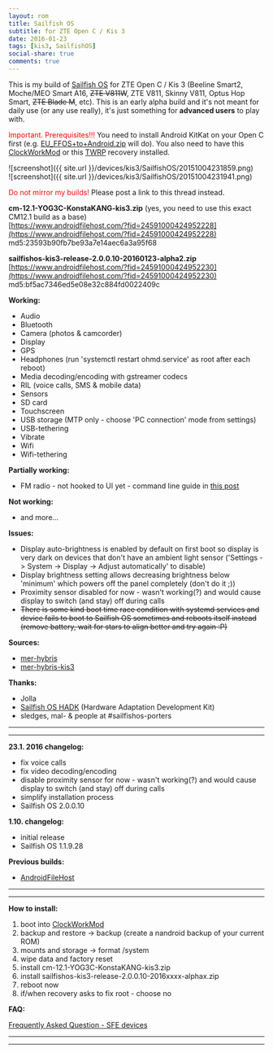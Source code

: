 ```yaml
---
layout: rom
title: Sailfish OS
subtitle: for ZTE Open C / Kis 3
date: 2016-01-23
tags: [kis3, SailfishOS]
social-share: true
comments: true
---
```


This is my build of [Sailfish OS](https://sailfishos.org/) for ZTE Open C / Kis 3 (Beeline Smart2, Moche/MEO Smart A16, <s>ZTE V811W</s>, ZTE V811, Skinny V811, Optus Hop Smart, <s>ZTE Blade M</s>, etc). This is an early alpha build and it's not meant for daily use (or any use really), it's just something for **advanced users** to play with.

<span style="color:#FF0000;">Important. Prerequisites!!!</span> You need to install Android KitKat on your Open C first (e.g. [EU_FFOS+to+Android.zip](https://www.androidfilehost.com/?fid=673368273298921576) will do). You also need to have this [ClockWorkMod](/devices/kis3/CWM) or this [TWRP](/devices/kis3/TWRP) recovery installed.

![screenshot]({{ site.url }}/devices/kis3/SailfishOS/20151004231859.png)  
![screenshot]({{ site.url }}/devices/kis3/SailfishOS/20151004231941.png)

<span style="color:#FF0000;">Do not mirror my builds!</span> Please post a link to this thread instead.

**cm-12.1-YOG3C-KonstaKANG-kis3.zip** (yes, you need to use this exact CM12.1 build as a base)  
[https://www.androidfilehost.com/?fid=24591000424952228](https://www.androidfilehost.com/?fid=24591000424952228)  
md5:23593b90fb7be93a7e14aec6a3a95f68

**sailfishos-kis3-release-2.0.0.10-20160123-alpha2.zip**  
[https://www.androidfilehost.com/?fid=24591000424952230](https://www.androidfilehost.com/?fid=24591000424952230)  
md5:bf5ac7346ed5e08e32c884fd0022409c

**Working:**

- Audio
- Bluetooth
- Camera (photos & camcorder)
- Display
- GPS
- Headphones (run 'systemctl restart ohmd.service' as root after each reboot)
- Media decoding/encoding with gstreamer codecs
- RIL (voice calls, SMS & mobile data)
- Sensors
- SD card
- Touchscreen
- USB storage (MTP only - choose 'PC connection' mode from settings)
- USB-tethering
- Vibrate
- Wifi
- Wifi-tethering

**Partially working:**

- FM radio - not hooked to UI yet - command line guide in [this post](http://www.modaco.com/forums/topic/375953-devrom231-sailfish-os-for-zte-open-c-kis-3/?do=findComment&comment=2271337)

**Not working:**

- and more...

**Issues:**

- Display auto-brightness is enabled by default on first boot so display is very dark on devices that don't have an ambient light sensor ('Settings -> System -> Display -> Adjust automatically' to disable)
- Display brightness setting allows decreasing brightness below 'minimum' which powers off the panel completely (don't do it ;))
- Proximity sensor disabled for now - wasn't working(?) and would cause display to switch (and stay) off during calls
- <s>There is some kind boot time race condition with systemd services and device fails to boot to Sailfish OS sometimes and reboots itself instead (remove battery, wait for stars to align better and try again :P)</s>

**Sources:**

- [mer-hybris](https://github.com/mer-hybris)
- [mer-hybris-kis3](https://github.com/mer-hybris-kis3)

**Thanks:**

- Jolla
- [Sailfish OS HADK](https://sailfishos.org/develop/hadk/) (Hardware Adaptation Development Kit)
- sledges, mal- & people at #sailfishos-porters

----
----

**23.1. 2016 changelog:**

- fix voice calls
- fix video decoding/encoding
- disable proximity sensor for now - wasn't working(?) and would cause display to switch (and stay) off during calls
- simplify installation process
- Sailfish OS 2.0.0.10

**1.10. changelog:**

- initial release
- Sailfish OS 1.1.9.28

**Previous builds:**

- [AndroidFileHost](https://www.androidfilehost.com/?w=files&flid=90031)

----
----

**How to install:**

1. boot into [ClockWorkMod](/devices/kis3/CWM)
2. backup and restore -> backup (create a nandroid backup of your current ROM)
3. mounts and storage -> format /system
4. wipe data and factory reset
5. install cm-12.1-YOG3C-KonstaKANG-kis3.zip
6. install sailfishos-kis3-release-2.0.0.10-2016xxxx-alphax.zip
7. reboot now
8. if/when recovery asks to fix root - choose no

**FAQ:**

[Frequently Asked Question - SFE devices](http://forum.xda-developers.com/jolla-sailfish/general/qa-sailfish-n4-thread-devices-t2727330)

----
----
